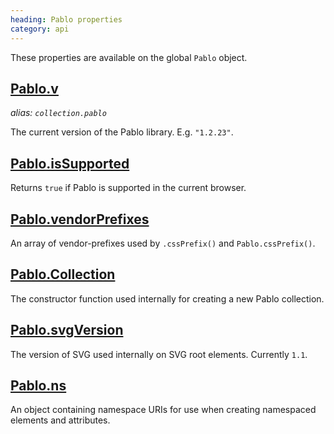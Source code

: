 ```yaml
--- 
heading: Pablo properties
category: api
---
```


These properties are available on the global `Pablo` object.


## [Pablo.v](/api/Pablo.v/)
_alias: `collection.pablo`_

The current version of the Pablo library. E.g. `"1.2.23"`.


## [Pablo.isSupported](/api/Pablo.isSupported/)

Returns `true` if Pablo is supported in the current browser.


## [Pablo.vendorPrefixes](/api/Pablo.vendorPrefixes/)

An array of vendor-prefixes used by `.cssPrefix()` and `Pablo.cssPrefix()`.


## [Pablo.Collection](/api/Pablo.Collection/)

The constructor function used internally for creating a new Pablo collection.


## [Pablo.svgVersion](/api/Pablo.svgVersion/)

The version of SVG used internally on SVG root elements. Currently `1.1`.


## [Pablo.ns](/api/Pablo.ns/)

An object containing namespace URIs for use when creating namespaced elements and attributes.
